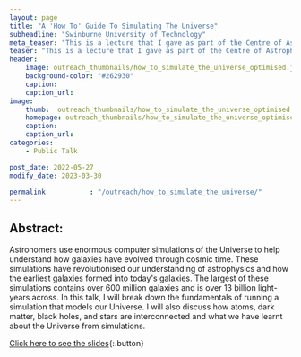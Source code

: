 ```yaml
---
layout: page
title: "A 'How To' Guide To Simulating The Universe"
subheadline: "Swinburne University of Technology"
meta_teaser: "This is a lecture that I gave as part of the Centre of Astrophysics and Supercomputing 2022 public lecture series."
teaser: "This is a lecture that I gave as part of the Centre of Astrophysics and Supercomputing 2022 public lecture series."
header:
    image: outreach_thumbnails/how_to_simulate_the_universe_optimised.jpg
    background-color: "#262930"
    caption: 
    caption_url:
image:
    thumb:  outreach_thumbnails/how_to_simulate_the_universe_optimised.jpg
    homepage: outreach_thumbnails/how_to_simulate_the_universe_optimised.jpg
    caption:
    caption_url:
categories:
    - Public Talk

post_date: 2022-05-27
modify_date: 2023-03-30

permalink           : "/outreach/how_to_simulate_the_universe/"
---
```



 
## Abstract: 
Astronomers use enormous computer simulations of the Universe to help understand how galaxies have evolved through cosmic time. These simulations have revolutionised our understanding of astrophysics and how the earliest galaxies formed into today's galaxies. The largest of these simulations contains over 600 million galaxies and is over 13 billion light-years across. In this talk, I will break down the fundamentals of running a simulation that models our Universe. I will also discuss how atoms, dark matter, black holes, and stars are interconnected and what we have learnt about the Universe from simulations.
    
[Click here to see the slides](/documents/talks/2022-05-27-Simulations_CAS_Public_Talk.pdf){:.button}


